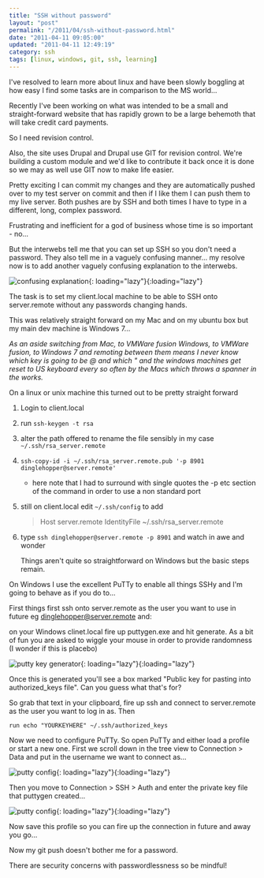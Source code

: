 ```yaml
---
title: "SSH without password"
layout: "post"
permalink: "/2011/04/ssh-without-password.html"
date: "2011-04-11 09:05:00"
updated: "2011-04-11 12:49:19"
category: ssh
tags: [linux, windows, git, ssh, learning]
---
```


<!--alex ignore easy-->

I've resolved to learn more about linux and have been slowly boggling at how easy I find some tasks are in comparison to the MS world...

Recently I've been working on what was intended to be a small and straight-forward website that has rapidly grown to be a large behemoth that will take credit card payments.

<!--more-->

So I need revision control.

Also, the site uses Drupal and Drupal use GIT for revision control. We're building a custom module and we'd like to contribute it back once it is done so we may as well use GIT now to make life easier.

Pretty exciting I can commit my changes and they are automatically pushed over to my test server on commit and then if I like them I can push them to my live server. Both pushes are by SSH and both times I have to type in a different, long, complex password.

Frustrating and inefficient for a god of business whose time is so important - no...

But the interwebs tell me that you can set up SSH so you don't need a password. They also tell me in a vaguely confusing manner... my resolve now is to add another vaguely confusing explanation to the interwebs.

![confusing explanation](http://1.bp.blogspot.com/-ogY-p6dRbUs/TaLFdgeiXlI/AAAAAAAAANY/zIbVsfwaGzQ/s1600/floor_one.png){: loading="lazy"}{:loading="lazy"}

The task is to set my client.local machine to be able to SSH onto server.remote without any passwords changing hands.

This was relatively straight forward on my Mac and on my ubuntu box but my main dev machine is Windows 7...

_As an aside switching from Mac, to VMWare fusion Windows, to VMWare fusion, to Windows 7 and remoting between them means I *never* know which key is going to be @ and which " and the windows machines get reset to US keyboard every so often by the Macs which throws a spanner in the works._

On a linux or unix machine this turned out to be pretty straight forward

1.  Login to client.local
2.  run `ssh-keygen -t rsa`
3.  alter the path offered to rename the file sensibly in my case `~/.ssh/rsa_server.remote`
4.  `ssh-copy-id -i ~/.ssh/rsa_server.remote.pub '-p 8901 dinglehopper@server.remote'`
    - here note that I had to surround with single quotes the -p etc section of the command in order to use a non standard port
5.  still on client.local edit `~/.ssh/config` to add
    <!--alex ignore host-hostess-->

    > Host server.remote
    > IdentityFile ~/.ssh/rsa_server.remote

6.  type `ssh dinglehopper@server.remote -p 8901` and watch in awe and wonder
    <!--alex ignore remain-->
    Things aren't quite so straightforward on Windows but the basic steps remain.

On Windows I use the excellent PuTTy to enable all things SSHy and I'm going to behave as if you do to...

First things first ssh onto server.remote as the user you want to use in future eg dinglehopper@server.remote and:

on your Windows clinet.local fire up puttygen.exe and hit generate. As a bit of fun you are asked to wiggle your mouse in order to provide randomness (I wonder if this is placebo)

![putty key generator](http://4.bp.blogspot.com/-XCmyhromqcY/TaL4vMTP3uI/AAAAAAAAAOo/pcakvSyDlIU/s1600/generating.png){: loading="lazy"}{:loading="lazy"}

Once this is generated you'll see a box marked "Public key for pasting into authorized_keys file". Can you guess what that's for?

So grab that text in your clipboard, fire up ssh and connect to server.remote as the user you want to log in as.
Then

`run echo "YOURKEYHERE" ~/.ssh/authorized_keys`

Now we need to configure PuTTy. So open PuTTy and either load a profile or start a new one. First we scroll down in the tree view to Connection > Data and put in the username we want to connect as...

![putty config](http://1.bp.blogspot.com/-oYtOIQEPgV0/TaL3d9ld-dI/AAAAAAAAAOY/lt6Ugaf9E0A/s1600/auto-username.png){: loading="lazy"}{:loading="lazy"}

Then you move to Connection > SSH > Auth and enter the private key file that puttygen created...

![putty config](http://2.bp.blogspot.com/-mGRlfc_0eTc/TaL3rW1MmOI/AAAAAAAAAOg/yXxVcK29u1s/s1600/identity-file.png){: loading="lazy"}{:loading="lazy"}

Now save this profile so you can fire up the connection in future and away you go...

Now my git push doesn't bother me for a password.

There are security concerns with passwordlessness so be mindful!

